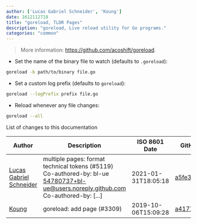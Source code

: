 ```yaml
---
author: ['Lucas Gabriel Schneider', 'Koung']
date: 1612112718
title: "goreload, TLDR Pages"
description: "goreload, Live reload utility for Go programs."
categories: "common"
---
```

> More information: <https://github.com/acoshift/goreload>.

- Set the name of the binary file to watch (defaults to `.goreload`):

```bash
goreload -b path/to/binary file.go
```

- Set a custom log prefix (defaults to `goreload`):

```bash
goreload --logPrefix prefix file.go
```

- Reload whenever any file changes:

```bash
goreload --all
```
List of changes to this documentation


Author | Description | ISO 8601 Date | GitHub link
------|-----|-----|-----
[Lucas Gabriel Schneider](mailto:casdpa@gmail.com) | multiple pages: format technical tokens (#5119) Co-authored-by: bl-ue <54780737+bl-ue@users.noreply.github.com> Co-authored-by: [...] | 2021-01-31T18:05:18 | [a5fe31bc47ae](https://github.com/tldr-pages/tldr/commit/a5fe31bc47aece3efa5e66b52b3cf384f27d5d72)
[Koung](mailto:20951663+koungkub@users.noreply.github.com) | goreload: add page (#3309) | 2019-10-06T15:09:28 | [a4177137bafe](https://github.com/tldr-pages/tldr/commit/a4177137bafe0efa01ba2ed1aa685b6b089372ab)

